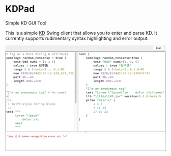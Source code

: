 # KDPad
Simple KD GUI Tool

This is a simple [KD](https://github.com/kixi-io/Ki.Docs/wiki/Ki-Data-(KD)) Swing client that allows you to enter and parse KD. It currently supports rudimentary syntax highlighting and error output.

<img src="https://github.com/kixi-io/KDPad/blob/master/KDPad.png?raw=true"></img>
